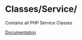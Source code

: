 # Classes/Service/

Contains all PHP Service Classes

[Documentation](https://docs.typo3.org/m/typo3/reference-coreapi/12.4/en-us/CodingGuidelines/CglPhp/PhpArchitecture/ModelingCrossCuttingConcerns/Services.html)
